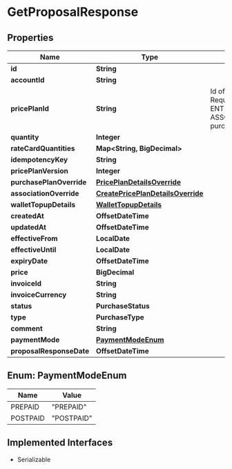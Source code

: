 

# GetProposalResponse


## Properties

| Name | Type | Description | Notes |
|------------ | ------------- | ------------- | -------------|
|**id** | **String** |  |  |
|**accountId** | **String** |  |  |
|**pricePlanId** | **String** | Id of the price plan, Required for ENTITLEMENT_GRANT, ASSOCIATION purchase |  [optional] |
|**quantity** | **Integer** |  |  [optional] |
|**rateCardQuantities** | **Map&lt;String, BigDecimal&gt;** |  |  [optional] |
|**idempotencyKey** | **String** |  |  [optional] |
|**pricePlanVersion** | **Integer** |  |  [optional] |
|**purchasePlanOverride** | [**PricePlanDetailsOverride**](PricePlanDetailsOverride.md) |  |  [optional] |
|**associationOverride** | [**CreatePricePlanDetailsOverride**](CreatePricePlanDetailsOverride.md) |  |  [optional] |
|**walletTopupDetails** | [**WalletTopupDetails**](WalletTopupDetails.md) |  |  [optional] |
|**createdAt** | **OffsetDateTime** |  |  |
|**updatedAt** | **OffsetDateTime** |  |  [optional] |
|**effectiveFrom** | **LocalDate** |  |  [optional] |
|**effectiveUntil** | **LocalDate** |  |  [optional] |
|**expiryDate** | **OffsetDateTime** |  |  [optional] |
|**price** | **BigDecimal** |  |  [optional] |
|**invoiceId** | **String** |  |  [optional] |
|**invoiceCurrency** | **String** |  |  [optional] |
|**status** | **PurchaseStatus** |  |  |
|**type** | **PurchaseType** |  |  |
|**comment** | **String** |  |  [optional] |
|**paymentMode** | [**PaymentModeEnum**](#PaymentModeEnum) |  |  |
|**proposalResponseDate** | **OffsetDateTime** |  |  [optional] |



## Enum: PaymentModeEnum

| Name | Value |
|---- | -----|
| PREPAID | &quot;PREPAID&quot; |
| POSTPAID | &quot;POSTPAID&quot; |


## Implemented Interfaces

* Serializable


